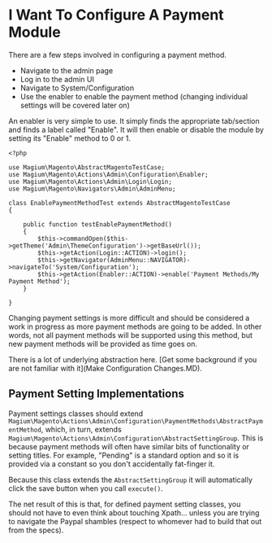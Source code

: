 # I Want To Configure A Payment Module

There are a few steps involved in configuring a payment method.

* Navigate to the admin page
* Log in to the admin UI
* Navigate to System/Configuration
* Use the enabler to enable the payment method (changing individual settings will be covered later on)

An enabler is very simple to use.  It simply finds the appropriate tab/section and finds a label called "Enable".  It will then enable or disable the module by setting its "Enable" method to 0 or 1.

```
<?php

use Magium\Magento\AbstractMagentoTestCase;
use Magium\Magento\Actions\Admin\Configuration\Enabler;
use Magium\Magento\Actions\Admin\Login\Login;
use Magium\Magento\Navigators\Admin\AdminMenu;

class EnablePaymentMethodTest extends AbstractMagentoTestCase
{

    public function testEnablePaymentMethod()
    {
        $this->commandOpen($this->getTheme('Admin\ThemeConfiguration')->getBaseUrl());
        $this->getAction(Login::ACTION)->login();
        $this->getNavigator(AdminMenu::NAVIGATOR)->navigateTo('System/Configuration');
        $this->getAction(Enabler::ACTION)->enable('Payment Methods/My Payment Method');
    }

}
```

Changing payment settings is more difficult and should be considered a work in progress as more payment methods are going to be added.  In other words, not all payment methods will be supported using this method, but new payment methods will be provided as time goes on.

There is a lot of underlying abstraction here. [Get some background if you are not familiar with it](Make Configuration Changes.MD).

## Payment Setting Implementations

Payment settings classes should extend `Magium\Magento\Actions\Admin\Configuration\PaymentMethods\AbstractPaymentMethod`, which, in turn, extends `Magium\Magento\Actions\Admin\Configuration\AbstractSettingGroup`.  This is because payment methods will often have similar bits of functionality or setting titles.  For example, "Pending" is a standard option and so it is provided via a constant so you don't accidentally fat-finger it.

Because this class extends the `AbstractSettingGroup` it will automatically click the save button when you call `execute()`.

The net result of this is that, for defined payment setting classes, you should not have to even think about touching Xpath... unless you are trying to navigate the Paypal shambles (respect to whomever had to build that out from the specs).